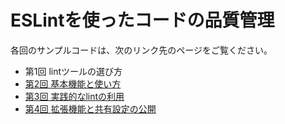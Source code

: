 # ESLintを使ったコードの品質管理

各回のサンプルコードは、次のリンク先のページをご覧ください。

- 第1回 lintツールの選び方
- [第2回 基本機能と使い方](https://github.com/codegrid/2018-eslint/tree/master/02)
- [第3回 実践的なlintの利用](https://github.com/codegrid/2018-eslint/tree/master/03)
- [第4回 拡張機能と共有設定の公開](https://github.com/codegrid/2018-eslint/tree/master/04)

